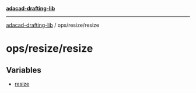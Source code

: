 [**adacad-drafting-lib**](../../../README.md)

***

[adacad-drafting-lib](../../../modules.md) / ops/resize/resize

# ops/resize/resize

## Variables

- [resize](variables/resize.md)
